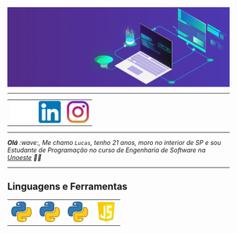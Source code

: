 <div>
<img align="center" alt="Header" src="https://github.com/DevLuxor08/DevLuxor08/blob/main/img/dev3.gif" />
</div>

<div><hr></div>

<div  margin-top="10" align="center">
<table>
<tr>
<td><a href="https://github.com/DevLuxor08" target=”_blank”><img src="https://github.com/DevLuxor08/DevLuxor08/blob/main/img/github2.png?raw=true" width="50px" height="50px"/></td> 
<td><a href="https://www.linkedin.com/in/lucas-silva-martines/" target=”_blank”><img src="https://github.com/DevLuxor08/DevLuxor08/blob/main/img/linkedin2.png?raw=true" width="50px" height="50px"/></td>
<td><a href="https://www.instagram.com/devluxor/" target=”_blank”><img src="https://github.com/DevLuxor08/DevLuxor08/blob/main/img/insta2.png?raw=true" width="50px" height="50px"/></td>
</tr>  
</table>    
</div>

<div><hr></div>
 
<div>
<i> <b>Olá</b> :wave:, Me chamo <code>Lucas</code>, tenho 21 anos, moro no interior de SP e sou Estudante de Programação no curso de Engenharia de Software na  <a href="https://www.unoeste.br/" target="_blank">Unoeste</a> 👨‍💻</i>
</div>

<div><hr></div>

<div>
 <h2> Linguagens e Ferramentas </h2>
<table>
<tr>
<td><a href="https://www.python.org/" target=”_blank”><img src="https://github.com/DevLuxor08/DevLuxor08/blob/main/img/python.png?raw=true" width="50px" height="50px"/></td>
 <td><a href="https://www.python.org/" target=”_blank”><img src="https://github.com/DevLuxor08/DevLuxor08/blob/main/img/python.png?raw=true" width="50px" height="50px"/></td>
  <td><a href="https://www.python.org/" target=”_blank”><img src="https://github.com/DevLuxor08/DevLuxor08/blob/main/img/python.png?raw=true" width="50px" height="50px"/></td>
<td><a href="https://www.python.org/" target=”_blank”><img src="https://github.com/DevLuxor08/DevLuxor08/blob/main/img/js.png?raw=true" width="50px" height="50px"/></td>
 
</tr>
</table>
</div>
